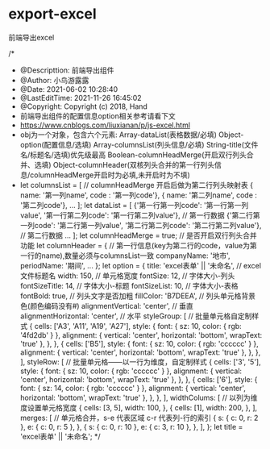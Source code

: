 # export-excel
前端导出excel

/*
 * @Descripttion: 前端导出组件
 * @Author: 小鸟游露露
 * @Date: 2021-06-02 10:28:40
 * @LastEditTime: 2021-11-26 16:45:02
 * @Copyright: Copyright (c) 2018, Hand
 * 前端导出组件的配置信息option相关参考请看下文
 * https://www.cnblogs.com/liuxianan/p/js-excel.html
 * obj为一个对象，包含六个元素: Array-dataList(表格数据/必填)  Object-option(配置信息/选填) Array-columnsList(列头信息/必填) String-title(文件名/标题名/选填)优先级最高 Boolean-columnHeadMerge(开启双行列头合并、选填) Object-columnHeader(双核列头合并的第一行列头信息/columnHeadMerge开启时为必填,未开启时为不填)
 * let columnsList = [ // columnHeadMerge 开启后做为第二行列头映射表
      { name: '第一列name', code : '第一列code'},
      { name: '第二列name', code : '第二列code'},
      ...
    ];
    let dataList = [
        {'第一行第一列code': '第一行第一列value', '第一行第二列code': '第一行第二列value'}, // 第一行数据
        {'第二行第一列code': '第二行第一列value', '第二行第二列code': '第二行第二列value'}, // 第二行数据
        ...
    ];
    let columnHeadMerge = true; // 是否开启双行列头合并功能
    let columnHeader = { // 第一行信息(key为第二行的code，value为第一行的name),数量必须与columnsList一致
        companyName: '地市',
        periodName: '期间',
        ...
    };
    let option = {
        title: 'excel表单' || '未命名', // excel文件标题名
        width: 150, // 单元格宽度
        fontSize: 12, // 字体大小-列头
        fontSizeTitle: 14, // 字体大小-标题
        fontSizeList: 10, // 字体大小-表格
        fontBold: true, // 列头文字是否加粗
        fillColor: 'B7DEEA', // 列头单元格背景色(颜色编码没有#)
        alignmentVertical: 'center', // 垂直
        alignmentHorizontal: 'center', // 水平
        styleGroup: [ // 批量单元格自定制样式
            {
                cells: ['A3', 'A11', 'A19', 'A27'],
                style: {
                    font: { sz: 10, color: { rgb: '4fd2db' } },
                    alignment: { vertical: 'center', horizontal: 'bottom', wrapText: 'true' },
                },
            },
            {
                cells: ['B5'],
                style: {
                    font: { sz: 10, color: { rgb: 'cccccc' } },
                    alignment: { vertical: 'center', horizontal: 'bottom', wrapText: 'true' },
                },
            },
        ],
        styleRow: [ // 批量单元格——以一行为维度，自定制样式
            {
                cells: ['3', '5'],
                style: {
                    font: { sz: 10, color: { rgb: 'cccccc' } },
                    alignment: { vertical: 'center', horizontal: 'bottom', wrapText: 'true' },
                },
            },
            {
                cells: ['6'],
                style: {
                    font: { sz: 14, color: { rgb: 'cccccc' } },
                    alignment: { vertical: 'center', horizontal: 'bottom', wrapText: 'true' },
                },
            },
        ],
        widthColums: [ // 以列为维度设置单元格宽度
            {
                cells: [3, 5],
                width: 100,
            },
            {
                cells: [1],
                width: 200,
            },
        ],
        merges: [ // 单元格合并，s-e 代表区域 c-r 代表列-行的索引
            {
                s: { c: 0, r: 2 },
                e: { c: 0, r: 5 },
            },
            {
                s: { c: 0, r: 10 },
                e: { c: 3, r: 10 },
            },
        ],
    };
    let title = 'excel表单' || '未命名';
 */
